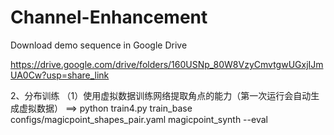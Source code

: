 # Channel-Enhancement

Download demo sequence in Google Drive

https://drive.google.com/drive/folders/160USNp_80W8VzyCmvtgwUGxjIJmUA0Cw?usp=share_link

2、分布训练
（1）使用虚拟数据训练网络提取角点的能力（第一次运行会自动生成虚拟数据）  ==>  python train4.py train_base configs/magicpoint_shapes_pair.yaml magicpoint_synth --eval

